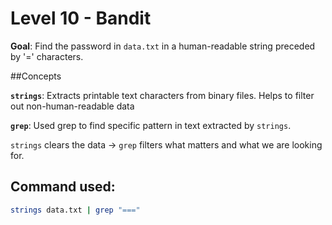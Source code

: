 # Level 10 - Bandit
**Goal**: Find the password in `data.txt` in a human-readable string preceded by '=' characters.

##Concepts

**`strings`**: Extracts printable text characters from binary files. Helps to filter out non-human-readable data

**`grep`**: Used grep to find specific pattern in text extracted by `strings`.

`strings` clears the data -> `grep` filters what matters and what we are looking for. 

 

## Command used:
```bash
strings data.txt | grep "==="
